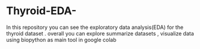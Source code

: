 # Thyroid-EDA-
In this repository you can see the exploratory data analysis(EDA) for the thyroid dataset . overall you can explore summarize datasets , visualize data using biopython as main tool in google colab 
